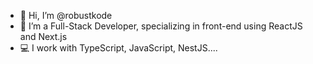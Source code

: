 - 👋 Hi, I’m @robustkode
- 👀 I’m a Full-Stack Developer, specializing in front-end using ReactJS and Next.js
- 💻 I  work with TypeScript, JavaScript, NestJS.... 

<!---
robustkode/robustkode is a ✨ special ✨ repository because its `README.md` (this file) appears on your GitHub profile.
You can click the Preview link to take a look at your changes.
--->

